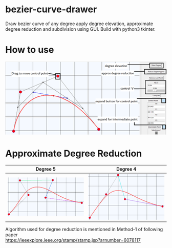 # bezier-curve-drawer
Draw bezier curve of any degree apply degree elevation, approximate degree reduction and subdivision using GUI. Build with python3 tkinter.

# How to use
<img src="https://github.com/ankit-4129/bezier-curve-drawer/blob/main/bezier_curve.png" alt="demo">

# Approximate Degree Reduction


Degree 5            |  Degree 4
:-------------------------:|:-------------------------:
![](https://github.com/ankit-4129/bezier-curve-drawer/blob/main/deg5.png)  |  ![](https://github.com/ankit-4129/bezier-curve-drawer/blob/main/deg4.png)

Algorithm used for degree reduction is mentioned in Method-1 of following paper</br> 
https://ieeexplore.ieee.org/stamp/stamp.jsp?arnumber=6078117

